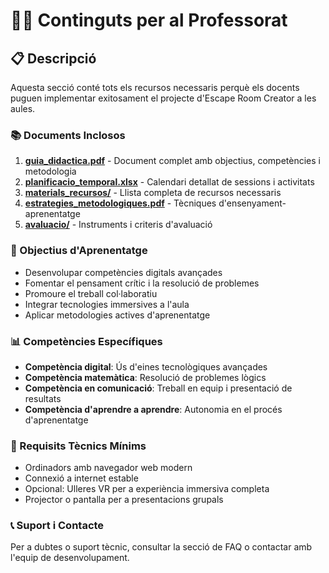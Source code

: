 # 👨‍🏫 Continguts per al Professorat

## 📋 Descripció

Aquesta secció conté tots els recursos necessaris perquè els docents puguen implementar exitosament el projecte d'Escape Room Creator a les️ aules.

### 📚 Documents Inclosos

1. **[guia_didactica.pdf](./guia_didactica.pdf)** - Document complet amb objectius, competències i metodologia
2. **[planificacio_temporal.xlsx](./planificacio_temporal.xlsx)** - Calendari detallat de sessions i activitats
3. **[materials_recursos/](./materials_recursos/)** - Llista completa de recursos necessaris
4. **[estrategies_metodologiques.pdf](./estrategies_metodologiques.pdf)** - Tècniques d'ensenyament-aprenentatge
5. **[avaluacio/](./avaluacio/)** - Instruments i criteris d'avaluació

### 🎯 Objectius d'Aprenentatge

- Desenvolupar competències digitals avançades
- Fomentar el pensament crític i la resolució de problemes
- Promoure el treball col·laboratiu
- Integrar tecnologies immersives a l'aula
- Aplicar metodologies actives d'aprenentatge

### 📊 Competències Específiques

- **Competència digital**: Ús d'eines tecnològiques avançades
- **Competència matemàtica**: Resolució de problemes lògics
- **Competència en comunicació**: Treball en equip i presentació de resultats
- **Competència d'aprendre a aprendre**: Autonomia en el procés d'aprenentatge

### 🔧 Requisits Tècnics Mínims

- Ordinadors amb navegador web modern
- Connexió a internet estable
- Opcional: Ulleres VR per a experiència immersiva completa
- Projector o pantalla per a presentacions grupals

### 📞 Suport i Contacte

Per a dubtes o suport tècnic, consultar la secció de FAQ o contactar amb l'equip de desenvolupament. 